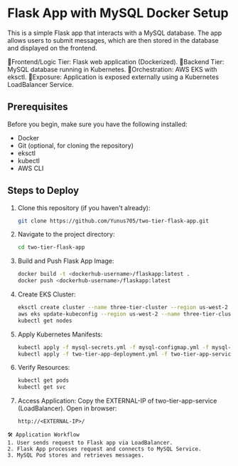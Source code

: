  
# Flask App with MySQL Docker Setup

This is a simple Flask app that interacts with a MySQL database. The app allows users to submit messages, which are then stored in the database and displayed on the frontend.

🔹Frontend/Logic Tier: Flask web application (Dockerized).
🔹Backend Tier: MySQL database running in Kubernetes.
🔹Orchestration: AWS EKS with eksctl.
🔹Exposure: Application is exposed externally using a Kubernetes LoadBalancer Service.

## Prerequisites

Before you begin, make sure you have the following installed:

- Docker
- Git (optional, for cloning the repository)
- eksctl
- kubectl
- AWS CLI

## Steps to Deploy

1. Clone this repository (if you haven't already):

   ```bash
   git clone https://github.com/Yunus705/two-tier-flask-app.git
   ```

2. Navigate to the project directory:

   ```bash
   cd two-tier-flask-app
   ```

3. Build and Push Flask App Image:

   ```bash
   docker build -t <dockerhub-username>/flaskapp:latest .
   docker push <dockerhub-username>/flaskapp:latest
   ```

4. Create EKS Cluster:

   ```bash
   eksctl create cluster --name three-tier-cluster --region us-west-2 --node-type t2.medium --nodes-min 2 --nodes-max 2
   aws eks update-kubeconfig --region us-west-2 --name three-tier-cluster
   kubectl get nodes
   ```

5. Apply Kubernetes Manifests:

   ```bash
   kubectl apply -f mysql-secrets.yml -f mysql-configmap.yml -f mysql-deployment.yml -f mysql-service.yml
   kubectl apply -f two-tier-app-deployment.yml -f two-tier-app-service.yml
   ```

6. Verify Resources:

   ```bash
   kubectl get pods
   kubectl get svc
   ```

7. Access Application:
   Copy the EXTERNAL-IP of two-tier-app-service (LoadBalancer).
   Open in browser:
   ```
   http://<EXTERNAL-IP>/
   ```

```
🛠 Application Workflow
1. User sends request to Flask app via LoadBalancer.
2. Flask App processes request and connects to MySQL Service.
3. MySQL Pod stores and retrieves messages.
 ```